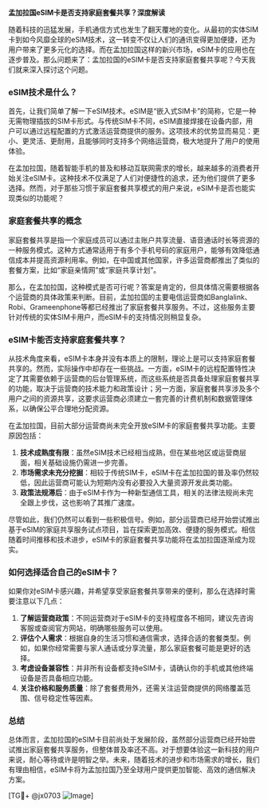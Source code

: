 **孟加拉国eSIM卡是否支持家庭套餐共享？深度解读**

随着科技的迅猛发展，手机通信方式也发生了翻天覆地的变化。从最初的实体SIM卡到如今风靡全球的eSIM技术，这一转变不仅让人们的通讯变得更加便捷，还为用户带来了更多元化的选择。而在孟加拉国这样的新兴市场，eSIM卡的应用也在逐步普及。那么问题来了：孟加拉国的eSIM卡是否支持家庭套餐共享呢？今天我们就来深入探讨这个问题。

### eSIM技术是什么？

首先，让我们简单了解一下eSIM技术。eSIM是“嵌入式SIM卡”的简称，它是一种无需物理插拔的SIM卡形式。与传统SIM卡不同，eSIM直接焊接在设备内部，用户可以通过远程配置的方式激活运营商提供的服务。这项技术的优势显而易见：更小、更灵活、更耐用，且能够同时支持多个网络运营商，极大地提升了用户的使用体验。

在孟加拉国，随着智能手机的普及和移动互联网需求的增长，越来越多的消费者开始关注eSIM卡。这种技术不仅满足了人们对便捷性的追求，还为他们提供了更多选择。然而，对于那些习惯于家庭套餐共享模式的用户来说，eSIM卡是否也能实现类似的功能呢？

### 家庭套餐共享的概念

家庭套餐共享是指一个家庭成员可以通过主账户共享流量、语音通话时长等资源的一种服务模式。这种方式通常适用于有多个手机号码的家庭用户，能够有效降低通信成本并提高资源利用率。例如，在中国或其他国家，许多运营商都推出了类似的套餐方案，比如“家庭亲情网”或“家庭共享计划”。

那么，在孟加拉国，这种模式是否可行呢？答案是肯定的，但具体情况需要根据各个运营商的具体政策来判断。目前，孟加拉国的主要电信运营商如Banglalink、Robi、Grameenphone等都已经推出了家庭套餐共享服务。不过，这些服务主要针对传统的实体SIM卡用户，而eSIM卡的支持情况则稍显复杂。

### eSIM卡能否支持家庭套餐共享？

从技术角度来看，eSIM卡本身并没有本质上的限制，理论上是可以支持家庭套餐共享的。然而，实际操作中却存在一些挑战。一方面，eSIM卡的远程配置特性决定了其需要依赖于运营商的后台管理系统，而这些系统是否具备处理家庭套餐共享的功能，取决于运营商的技术能力和政策设计；另一方面，家庭套餐共享涉及多个用户之间的资源共享，这要求运营商必须建立一套完善的计费机制和数据管理体系，以确保公平合理地分配资源。

在孟加拉国，目前大部分运营商尚未完全开放eSIM卡的家庭套餐共享功能。主要原因包括：

1. **技术成熟度有限**：虽然eSIM技术已经相当成熟，但在某些地区或运营商层面，相关基础设施仍需进一步完善。
2. **市场需求未充分挖掘**：相较于传统SIM卡，eSIM卡在孟加拉国的普及率仍然较低，因此运营商可能认为短期内没有必要投入大量资源开发此类功能。
3. **政策法规滞后**：由于eSIM卡作为一种新型通信工具，相关的法律法规尚未完全跟上步伐，这也影响了其推广速度。

尽管如此，我们仍然可以看到一些积极信号。例如，部分运营商已经开始尝试推出基于eSIM的家庭共享服务试点项目，旨在探索更加高效、便捷的服务模式。相信随着时间推移和技术进步，eSIM卡的家庭套餐共享功能将在孟加拉国逐渐成为现实。

### 如何选择适合自己的eSIM卡？

如果你对eSIM卡感兴趣，并希望享受家庭套餐共享带来的便利，那么在选择时需要注意以下几点：

1. **了解运营商政策**：不同运营商对于eSIM卡的支持程度各不相同，建议先咨询客服或查阅官方网站，明确哪些服务可以使用。
2. **评估个人需求**：根据自身的生活习惯和通信需求，选择合适的套餐类型。例如，如果你经常需要与家人通话或分享流量，那么家庭套餐可能是更好的选择。
3. **考虑设备兼容性**：并非所有设备都支持eSIM卡，请确认你的手机或其他终端设备是否具备相应功能。
4. **关注价格和服务质量**：除了套餐费用外，还需关注运营商提供的网络覆盖范围、信号稳定性等因素。

### 总结

总体而言，孟加拉国的eSIM卡目前尚处于发展阶段，虽然部分运营商已经开始尝试推出家庭套餐共享服务，但整体普及率还不高。对于想要体验这一新科技的用户来说，耐心等待或许是明智之举。未来，随着技术的进步和市场需求的增长，我们有理由相信，eSIM卡将为孟加拉国乃至全球用户提供更加智能、高效的通信解决方案。

[TG💪+ @jx0703 ![Image](https://github.com/user-attachments/assets/dbca1d08-cadb-493c-b0ec-ad6f7a83f270)]